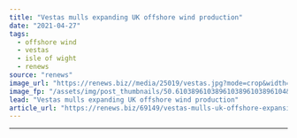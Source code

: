 ```yaml
---
title: "Vestas mulls expanding UK offshore wind production"
date: "2021-04-27"
tags: 
  - offshore wind
  - vestas
  - isle of wight
  - renews
source: "renews"
image_url: "https://renews.biz//media/25019/vestas.jpg?mode=crop&width=770&heightratio=0.6103896103896103896103896104&slimmage=true"
image_fp: "/assets/img/post_thumbnails/50.6103896103896103896103896104&slimmage=true"
lead: "Vestas mulls expanding UK offshore wind production"
article_url: "https://renews.biz/69149/vestas-mulls-uk-offshore-expansion/"
---
```


---
